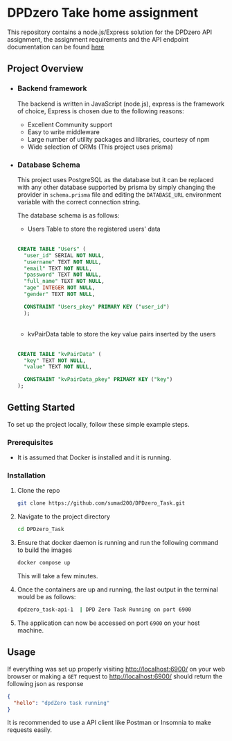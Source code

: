 # DPDzero Take home assignment

This repository contains a node.js/Express solution for the DPDzero API assignment, the assignment requirements and the
API endpoint documentation can be found [here](https://bit.ly/dpdzero-fullstack-engg)

## Project Overview

- ### Backend framework

  The backend is written in JavaScript (node.js), express is the framework of choice, Express is chosen due to the following reasons:

  - Excellent Community support
  - Easy to write middleware
  - Large number of utility packages and libraries, courtesy of npm
  - Wide selection of ORMs (This project uses prisma)

- ### Database Schema

  This project uses PostgreSQL as the database but it can be replaced with any other database supported by prisma by simply changing the provider in `schema.prisma` file and editing the `DATABASE_URL` environment variable with the correct connection string.

  The database schema is as follows:

  - Users Table to store the registered users' data

  <br/>

  ```sql
  CREATE TABLE "Users" (
    "user_id" SERIAL NOT NULL,
    "username" TEXT NOT NULL,
    "email" TEXT NOT NULL,
    "password" TEXT NOT NULL,
    "full_name" TEXT NOT NULL,
    "age" INTEGER NOT NULL,
    "gender" TEXT NOT NULL,

    CONSTRAINT "Users_pkey" PRIMARY KEY ("user_id")
    );
  ```

  <br/>

  - kvPairData table to store the key value pairs inserted by the users

   <br/>

  ```sql
  CREATE TABLE "kvPairData" (
    "key" TEXT NOT NULL,
    "value" TEXT NOT NULL,

    CONSTRAINT "kvPairData_pkey" PRIMARY KEY ("key")
  );
  ```

## Getting Started

To set up the project locally, follow these simple example steps.

### Prerequisites

- It is assumed that Docker is installed and it is running.

### Installation

1. Clone the repo

   ```sh
   git clone https://github.com/sumad200/DPDzero_Task.git
   ```

2. Navigate to the project directory

   ```sh
   cd DPDzero_Task
   ```

3. Ensure that docker daemon is running and run the following command to build the images

   ```sh
   docker compose up
   ```

   This will take a few minutes.

4. Once the containers are up and running, the last output in the terminal would be as follows:

   ```sh
   dpdzero_task-api-1  | DPD Zero Task Running on port 6900
   ```

5. The application can now be accessed on port `6900` on your host machine.

## Usage

If everything was set up properly visiting <http://localhost:6900/> on your web browser or making a `GET` request to <http://localhost:6900/> should return the following json as response

```json
{
  "hello": "dpdZero task running"
}
```

It is recommended to use a API client like Postman or Insomnia to make requests easily.

